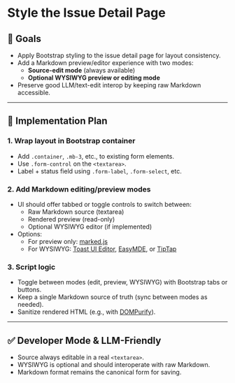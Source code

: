 
# Style the Issue Detail Page

## 🎯 Goals

- Apply Bootstrap styling to the issue detail page for layout consistency.
- Add a Markdown preview/editor experience with two modes:
  - **Source-edit mode** (always available)
  - **Optional WYSIWYG preview or editing mode**
- Preserve good LLM/text-edit interop by keeping raw Markdown accessible.

---

## 🧱 Implementation Plan

### 1. **Wrap layout in Bootstrap container**
- Add `.container`, `.mb-3`, etc., to existing form elements.
- Use `.form-control` on the `<textarea>`.
- Label + status field using `.form-label`, `.form-select`, etc.

### 2. **Add Markdown editing/preview modes**
- UI should offer tabbed or toggle controls to switch between:
  - Raw Markdown source (textarea)
  - Rendered preview (read-only)
  - Optional WYSIWYG editor (if implemented)
- Options:
  - For preview only: [marked.js](https://github.com/markedjs/marked)
  - For WYSIWYG: [Toast UI Editor](https://ui.toast.com/tui-editor), [EasyMDE](https://github.com/Ionaru/easy-markdown-editor), or [TipTap](https://tiptap.dev)

### 3. **Script logic**
- Toggle between modes (edit, preview, WYSIWYG) with Bootstrap tabs or buttons.
- Keep a single Markdown source of truth (sync between modes as needed).
- Sanitize rendered HTML (e.g., with [DOMPurify](https://github.com/cure53/DOMPurify)).

---

## ✅ Developer Mode & LLM-Friendly

- Source always editable in a real `<textarea>`.
- WYSIWYG is optional and should interoperate with raw Markdown.
- Markdown format remains the canonical form for saving.

